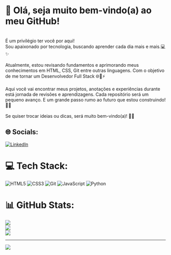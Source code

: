 # 👋 Olá, seja muito bem-vindo(a) ao meu GitHub!
<br>É um privilégio ter você por aqui!<br>Sou apaixonado por tecnologia, buscando aprender cada dia mais e mais.💻✨<br><br>Atualmente, estou revisando fundamentos e aprimorando meus conhecimentos em HTML, CSS, Git entre outras linguagens. Com o objetivo de me tornar um Desenvolvedor Full Stack 🌐💪⚡<br><br>Aqui você vai encontrar meus projetos, anotações e experiências durante está jornada de revisões e aprendizagens. Cada repositório será um pequeno avanço. E um grande passo rumo ao futuro que estou construindo! 💪📘<br><br>Se quiser trocar ideias ou dicas, será muito bem-vindo(a)! 🤝😄


## 🌐 Socials:
[![LinkedIn](https://img.shields.io/badge/LinkedIn-%230077B5.svg?logo=linkedin&logoColor=white)](https://linkedin.com/in/alexandre-costa-608254204/) 

# 💻 Tech Stack:
![HTML5](https://img.shields.io/badge/html5-%23E34F26.svg?style=for-the-badge&logo=html5&logoColor=white) ![CSS3](https://img.shields.io/badge/css3-%231572B6.svg?style=for-the-badge&logo=css3&logoColor=white) ![Git](https://img.shields.io/badge/git-%23F05033.svg?style=for-the-badge&logo=git&logoColor=white) ![JavaScript](https://img.shields.io/badge/javascript-%23323330.svg?style=for-the-badge&logo=javascript&logoColor=%23F7DF1E) ![Python](https://img.shields.io/badge/python-3670A0?style=for-the-badge&logo=python&logoColor=ffdd54)
# 📊 GitHub Stats:
![](https://github-readme-stats.vercel.app/api?username=alexandrecostacode&theme=vision-friendly-dark&hide_border=false&include_all_commits=false&count_private=false)<br/>
![](https://nirzak-streak-stats.vercel.app/?user=alexandrecostacode&theme=vision-friendly-dark&hide_border=false)<br/>
![](https://github-readme-stats.vercel.app/api/top-langs/?username=alexandrecostacode&theme=vision-friendly-dark&hide_border=false&include_all_commits=false&count_private=false&layout=compact)

---
[![](https://visitcount.itsvg.in/api?id=alexandrecostacode&icon=6&color=1)](https://visitcount.itsvg.in)

<!-- Proudly created with GPRM ( https://gprm.itsvg.in ) -->
